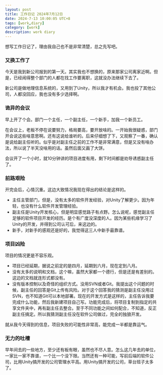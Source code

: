 ```yaml
---
layout: post
title: 工作日记 2024年7月12日
date: 2024-7-13 10:00:05 UTC+8
tags: [work,diary]
category: [work]
description: work diary
---
```


想写工作日记了，理由我自己也不是非常清楚，总之先写吧。

<!-- more -->

### 又换工作了

今天是我到新公司报到的第一天。其实我也不想换的，原来那家公司离家近啊。但是，已经闹得整个部门的人都在找工作要离职，这就没办法继续下去了。

新公司是做地理信息系统的，又用到了Unity，所以我才有机会。我也投了其他公司，人都没回应，我也没有多少选择啊。


### 诡异的会议

早上开了个会。部门一个主任，一个副主任，一个新手，加我一个新员工。

在会议上，老板不停在说要努力，格局要高，要开放啥的。一开始我很疑惑，部门开会说这些啥意思啊。还有这说给谁听的。后来仔细想了下，又观察了一番，确认是说给副主任听的。似乎是对副主任之前的工作不是非常满意，但是又没有啥办法，所以说了半天没啥用的话。虽然后面又画了大饼。

会议开了一个小时，就10分钟讲的项目进度有用，剩下时间都是劝导诱惑副主任了。

### 前路艰险

开完会后，心情沉重。这边大致情况我现在得出的结论是这样的。

- 主任主管部门，但是，没有太多的软件开发经验，对Unity了解更少。因为年轻，也没有什么软件开发管理经验。
- 副主任是Unity开发核心，但是明显感觉路子有点野。怎么说呢，感觉副主任足够的软件项目开发的经历。是个有广度没深度的人。因为某些机缘学习了Unity的开发，并得到公司认可后，来这边的。
- 新手，对新手的感观还是好的，我觉得这三人中新手最靠谱。
  
### 项目凶险

项目的情况更是不容乐观。

- 项目已经延期，据说之前定的是四月，延期到六月，现在定到八月。
- 没有太多的说明和文档，这个嘛，虽然大家都一个德行，但是还是有差别的。这边的文档就连形式都没有。
- 没有版本控制以及奇怪的组织方式。没用SVN或者Git。我提出这个问题的时候，副主任的回答是Git上传有风险。对于这个回答我的猜测是副主任没用过SVN，也不知道Git可以本地部署。现在的开发方式是这样的，主任告诉我要完成什么功能，然后我新建项目自己写。功能完成后，将项目复制到指定的共享文件夹中，再有副主任去整合。至于不同功能之间如何配合，不知道，反正副主任搞定。所以我猜测副主任没在软件公司做过，完全的独狼开发。

就从我今天得到的信息，项目失败的可能性非常高，能完成一半都是靠运气。

### 无力的吐槽

早年间去的一些地方，至少还有板有眼，虽然也不尽人意。怎么这几年去的单位，一家比一家不靠谱，一个比一个没下限。当然还有一种可能，写前后端的软件公司，比用Unity搞开发的公司管理水平高。用Unity搞开发的公司，草台班子太多了。
